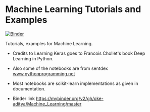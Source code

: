 # Machine Learning Tutorials and Examples

[![Binder](https://mybinder.org/badge_logo.svg)](https://mybinder.org/v2/gh/oke-aditya/Machine_Learning/master)

Tutorials, examples for Machine Learning.

- Credits to Learning Keras goes to Francois Chollet's book Deep Learning in Python.
- Also some of the notebooks are from sentdex www.pythonprogramming.net
- Most notebooks are scikit-learn implementations as given in documentation.


- Binder link https://mybinder.org/v2/gh/oke-aditya/Machine_Learning/master
